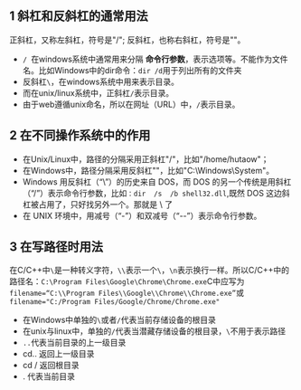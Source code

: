 ##  1 斜杠和反斜杠的通常用法

正斜杠，又称左斜杠，符号是"/";
反斜杠，也称右斜杠，符号是"\"。

- `/ `在windows系统中通常用来分隔 **命令行参数**，表示选项等。不能作为文件名。比如Windows中的dir命令：`dir /d`用于列出所有的文件夹
- 反斜杠`\`，在windows系统中用来表示目录。
- 而在unix/linux系统中，正斜杠`/`表示目录。
- 由于web遵循unix命名，所以在网址（URL）中，`/`表示目录。

##  2 在不同操作系统中的作用 

- 在Unix/Linux中，路径的分隔采用正斜杠"/"，比如"/home/hutaow"；
- 在Windows中，路径分隔采用反斜杠"\"，比如"C:\Windows\System"。
- Windows 用反斜杠（“\”）的历史来自 DOS，而 DOS 的另一个传统是用斜杠（“/”）表示命令行参数，比如`：dir  /s  /b shell32.dll`,既然 DOS 这边斜杠被占用了，只好找另外一个。那就是 \ 了
- 在 UNIX 环境中，用减号（“-”）和双减号（“--”）表示命令行参数。

## 3 在写路径时用法

在C/C++中` \ `是一种转义字符，`\\`表示一个`\`，`\n`表示换行一样。所以C/C++中的路径名：`C:\Program Files\Google\Chrome\Chrome.exe`C中应写为`filename=“C:\\Program Files\\Google\\Chrome\\Chrome.exe”`或`filename="C:/Program Files/Google/Chrome/Chrome.exe"`

- 在Windows中单独的`\`或者`/`代表当前存储设备的根目录
- 在unix与linux中，单独的`/`代表当潜藏存储设备的根目录，`\`不用于表示路径
- `..`代表当前目录的上一级目录
- cd.. 返回上一级目录
- cd / 返回根目录
- . 代表当前目录